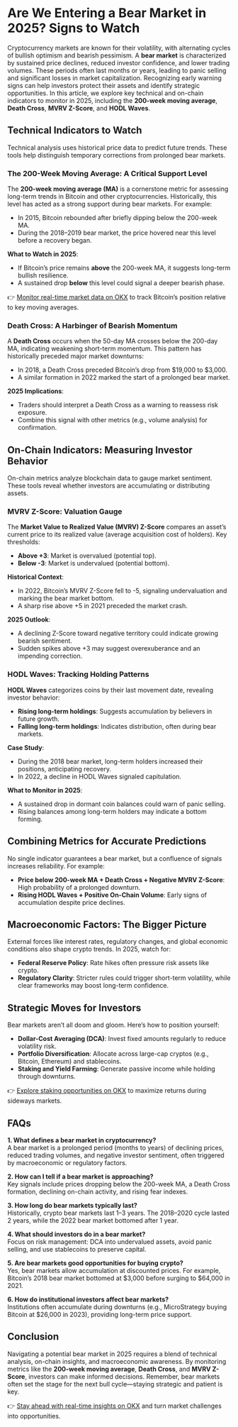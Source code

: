 # Are We Entering a Bear Market in 2025? Signs to Watch  

Cryptocurrency markets are known for their volatility, with alternating cycles of bullish optimism and bearish pessimism. A **bear market** is characterized by sustained price declines, reduced investor confidence, and lower trading volumes. These periods often last months or years, leading to panic selling and significant losses in market capitalization. Recognizing early warning signs can help investors protect their assets and identify strategic opportunities. In this article, we explore key technical and on-chain indicators to monitor in 2025, including the **200-week moving average**, **Death Cross**, **MVRV Z-Score**, and **HODL Waves**.  

## Technical Indicators to Watch  

Technical analysis uses historical price data to predict future trends. These tools help distinguish temporary corrections from prolonged bear markets.  

### The 200-Week Moving Average: A Critical Support Level  

The **200-week moving average (MA)** is a cornerstone metric for assessing long-term trends in Bitcoin and other cryptocurrencies. Historically, this level has acted as a strong support during bear markets. For example:  
- In 2015, Bitcoin rebounded after briefly dipping below the 200-week MA.  
- During the 2018–2019 bear market, the price hovered near this level before a recovery began.  

**What to Watch in 2025**:  
- If Bitcoin’s price remains **above** the 200-week MA, it suggests long-term bullish resilience.  
- A sustained drop **below** this level could signal a deeper bearish phase.  

👉 [Monitor real-time market data on OKX](https://bit.ly/okx-bonus) to track Bitcoin’s position relative to key moving averages.  

### Death Cross: A Harbinger of Bearish Momentum  

A **Death Cross** occurs when the 50-day MA crosses below the 200-day MA, indicating weakening short-term momentum. This pattern has historically preceded major market downturns:  
- In 2018, a Death Cross preceded Bitcoin’s drop from $19,000 to $3,000.  
- A similar formation in 2022 marked the start of a prolonged bear market.  

**2025 Implications**:  
- Traders should interpret a Death Cross as a warning to reassess risk exposure.  
- Combine this signal with other metrics (e.g., volume analysis) for confirmation.  

## On-Chain Indicators: Measuring Investor Behavior  

On-chain metrics analyze blockchain data to gauge market sentiment. These tools reveal whether investors are accumulating or distributing assets.  

### MVRV Z-Score: Valuation Gauge  

The **Market Value to Realized Value (MVRV) Z-Score** compares an asset’s current price to its realized value (average acquisition cost of holders). Key thresholds:  
- **Above +3**: Market is overvalued (potential top).  
- **Below -3**: Market is undervalued (potential bottom).  

**Historical Context**:  
- In 2022, Bitcoin’s MVRV Z-Score fell to -5, signaling undervaluation and marking the bear market bottom.  
- A sharp rise above +5 in 2021 preceded the market crash.  

**2025 Outlook**:  
- A declining Z-Score toward negative territory could indicate growing bearish sentiment.  
- Sudden spikes above +3 may suggest overexuberance and an impending correction.  

### HODL Waves: Tracking Holding Patterns  

**HODL Waves** categorizes coins by their last movement date, revealing investor behavior:  
- **Rising long-term holdings**: Suggests accumulation by believers in future growth.  
- **Falling long-term holdings**: Indicates distribution, often during bear markets.  

**Case Study**:  
- During the 2018 bear market, long-term holders increased their positions, anticipating recovery.  
- In 2022, a decline in HODL Waves signaled capitulation.  

**What to Monitor in 2025**:  
- A sustained drop in dormant coin balances could warn of panic selling.  
- Rising balances among long-term holders may indicate a bottom forming.  

## Combining Metrics for Accurate Predictions  

No single indicator guarantees a bear market, but a confluence of signals increases reliability. For example:  
- **Price below 200-week MA + Death Cross + Negative MVRV Z-Score**: High probability of a prolonged downturn.  
- **Rising HODL Waves + Positive On-Chain Volume**: Early signs of accumulation despite price declines.  

## Macroeconomic Factors: The Bigger Picture  

External forces like interest rates, regulatory changes, and global economic conditions also shape crypto trends. In 2025, watch for:  
- **Federal Reserve Policy**: Rate hikes often pressure risk assets like crypto.  
- **Regulatory Clarity**: Stricter rules could trigger short-term volatility, while clear frameworks may boost long-term confidence.  

## Strategic Moves for Investors  

Bear markets aren’t all doom and gloom. Here’s how to position yourself:  
- **Dollar-Cost Averaging (DCA)**: Invest fixed amounts regularly to reduce volatility risk.  
- **Portfolio Diversification**: Allocate across large-cap cryptos (e.g., Bitcoin, Ethereum) and stablecoins.  
- **Staking and Yield Farming**: Generate passive income while holding through downturns.  

👉 [Explore staking opportunities on OKX](https://bit.ly/okx-bonus) to maximize returns during sideways markets.  

## FAQs  

**1. What defines a bear market in cryptocurrency?**  
A bear market is a prolonged period (months to years) of declining prices, reduced trading volumes, and negative investor sentiment, often triggered by macroeconomic or regulatory factors.  

**2. How can I tell if a bear market is approaching?**  
Key signals include prices dropping below the 200-week MA, a Death Cross formation, declining on-chain activity, and rising fear indexes.  

**3. How long do bear markets typically last?**  
Historically, crypto bear markets last 1–3 years. The 2018–2020 cycle lasted 2 years, while the 2022 bear market bottomed after 1 year.  

**4. What should investors do in a bear market?**  
Focus on risk management: DCA into undervalued assets, avoid panic selling, and use stablecoins to preserve capital.  

**5. Are bear markets good opportunities for buying crypto?**  
Yes, bear markets allow accumulation at discounted prices. For example, Bitcoin’s 2018 bear market bottomed at $3,000 before surging to $64,000 in 2021.  

**6. How do institutional investors affect bear markets?**  
Institutions often accumulate during downturns (e.g., MicroStrategy buying Bitcoin at $26,000 in 2023), providing long-term price support.  

## Conclusion  

Navigating a potential bear market in 2025 requires a blend of technical analysis, on-chain insights, and macroeconomic awareness. By monitoring metrics like the **200-week moving average**, **Death Cross**, and **MVRV Z-Score**, investors can make informed decisions. Remember, bear markets often set the stage for the next bull cycle—staying strategic and patient is key.  

👉 [Stay ahead with real-time insights on OKX](https://bit.ly/okx-bonus) and turn market challenges into opportunities.